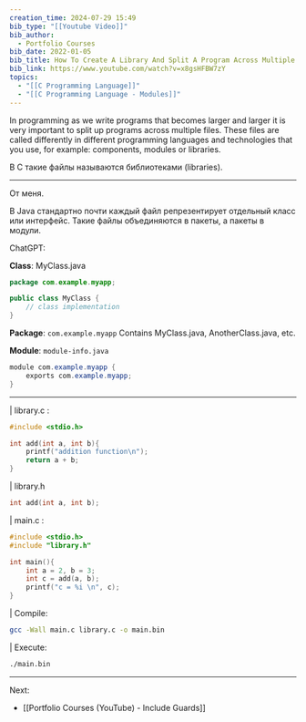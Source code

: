 ```yaml
---
creation_time: 2024-07-29 15:49
bib_type: "[[Youtube Video]]"
bib_author:
  - Portfolio Courses
bib_date: 2022-01-05
bib_title: How To Create A Library And Split A Program Across Multiple Files | C Programming Tutorial
bib_link: https://www.youtube.com/watch?v=x8gsHFBW7zY
topics:
  - "[[C Programming Language]]"
  - "[[C Programming Language - Modules]]"
---
```


In programming as we write programs that becomes larger and larger it is very important to split up programs across multiple files. These files are called differently in different programming languages and technologies that you use, for example: components, modules or libraries. 

В C такие файлы называются библиотеками (libraries).

---
От меня.

В Java стандартно почти каждый файл репрезентирует отдельный класс или интерфейс. Такие файлы объединяются в пакеты, а пакеты в модули. 

ChatGPT:

**Class**: MyClass.java
```java
package com.example.myapp;

public class MyClass {
    // class implementation
}
```

**Package**: `com.example.myapp`
Contains MyClass.java, AnotherClass.java, etc.

**Module**: `module-info.java`
```java
module com.example.myapp {
	exports com.example.myapp;
}
```

---

| library.c :
```c
#include <stdio.h>

int add(int a, int b){
    printf("addition function\n");
    return a + b;
}
```

| library.h
```c
int add(int a, int b);
```

| main.c :
```c
#include <stdio.h>
#include "library.h"

int main(){
    int a = 2, b = 3;
    int c = add(a, b);
    printf("c = %i \n", c);
}
```

| Compile:
```sh
gcc -Wall main.c library.c -o main.bin
```
| Execute:
```sh
./main.bin
```

---

Next:
- [[Portfolio Courses (YouTube) - Include Guards]]
